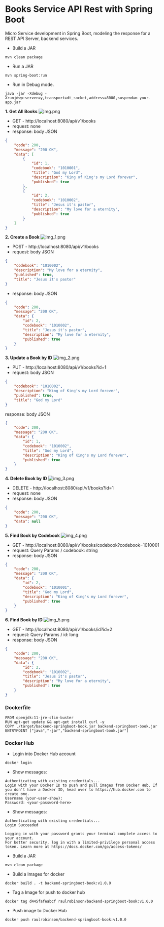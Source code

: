 # Books Service API Rest with Spring Boot

Micro Service development in Spring Boot, modeling the response for a REST API Server, backend services.

- Build a JAR
```text
mvn clean package
```
- Run a JAR
```text
mvn spring-boot:run
```
- Run in Debug mode.
```text
java -jar -Xdebug -Xrunjdwp:server=y,transport=dt_socket,address=8000,suspend=n your-app.jar
```

**1. Get All Books**
![img.png](postman/img.png)
- GET - http://localhost:8080/api/v1/books
- request: none
- response: body JSON
```json
{
    "code": 200,
    "message": "200 OK",
    "data": [
        {
            "id": 1,
            "codebook": "1010001",
            "title": "God my Lord",
            "description": "King of King's my Lord forever",
            "published": true
        },
        {
            "id": 2,
            "codebook": "1010002",
            "title": "Jesus it's pastor",
            "description": "My love for a eternity",
            "published": true
        }
    ]
}
```
**2. Create a Book**
![img_1.png](postman/img_1.png)
- POST - http://localhost:8080/api/v1/books
- request: body JSON
```json
{
    "codebook": "1010002",
    "description": "My love for a eternity",
    "published": true,
    "title": "Jesus it's pastor"
}
```
- response: body JSON
```json
{
    "code": 200,
    "message": "200 OK",
    "data": {
        "id": 2,
        "codebook": "1010002",
        "title": "Jesus it's pastor",
        "description": "My love for a eternity",
        "published": true
    }
}
```
**3. Update a Book by ID**
![img_2.png](postman/img_2.png)
- PUT - http://localhost:8080/api/v1/books?id=1
- request: body JSON
```json
{
    "codebook": "1010002",
    "description": "King of King's my Lord forever",
    "published": true,
    "title": "God my Lord"
}
```
response: body JSON
```json
{
    "code": 200,
    "message": "200 OK",
    "data": {
        "id": 1,
        "codebook": "1010002",
        "title": "God my Lord",
        "description": "King of King's my Lord forever",
        "published": true
    }
}
```
**4. Delete Book by ID**
![img_3.png](postman/img_3.png)
- DELETE - http://localhost:8080/api/v1/books?id=1
- request: none
- response: body JSON
```json
{
    "code": 200,
    "message": "200 OK",
    "data": null
}
```
**5. Find Book by Codebook**
![img_4.png](postman/img_4.png)
- GET - http://localhost:8080/api/v1/books/codebook?codebook=1010001
- request: Query Params / codebook: string
- response: body JSON
```json
{
    "code": 200,
    "message": "200 OK",
    "data": {
        "id": 2,
        "codebook": "1010001",
        "title": "God my Lord",
        "description": "King of King's my Lord forever",
        "published": true
    }
}
```
**6. Find Book by ID**
![img_5.png](postman/img_5.png)
- GET - http://localhost:8080/api/v1/books/id?id=2
- request: Query Params / id: long
- response: body JSON
```json
{
    "code": 200,
    "message": "200 OK",
    "data": {
        "id": 2,
        "codebook": "1010002",
        "title": "Jesus it's pastor",
        "description": "My love for a eternity",
        "published": true
    }
}
```

### Dockerfile

```text
FROM openjdk:11-jre-slim-buster
RUN apt-get update && apt-get install curl -y
COPY ./target/backend-springboot-book.jar backend-springboot-book.jar
ENTRYPOINT ["java","-jar","backend-springboot-book.jar"]
```

### Docker Hub

- Login into Docker Hub account
```text
docker login
```
- Show messages:
```text
Authenticating with existing credentials...
Login with your Docker ID to push and pull images from Docker Hub. If you don't have a Docker ID, head over to https://hub.docker.com to create one.
Username (your-user-show):
Password: <your-password-here>
```
- Show messages:
```text
Authenticating with existing credentials...
Login Succeeded

Logging in with your password grants your terminal complete access to your account.
For better security, log in with a limited-privilege personal access token. Learn more at https://docs.docker.com/go/access-tokens/
```
- Build a JAR
```text
mvn clean package
```
- Build a Images for docker
```text
docker build . -t backend-springboot-book:v1.0.0
```
- Tag a Image for push to docker hub
```text
docker tag d445fafeabcf raulrobinson/backend-springboot-book:v1.0.0
```
- Push image to Docker Hub
```text
docker push raulrobinson/backend-springboot-book:v1.0.0
```
